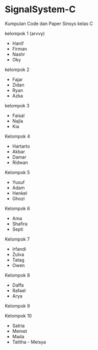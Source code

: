 # SignalSystem-C
Kumpulan Code dan Paper Sinsys kelas C

kelompok 1 (arvvy)
- Hanif
- Firman
- Nashr
- Oky

kelompok 2 
- Fajar
- Zidan
- Ryan
- Azka

kelompok 3
- Faisal
- Najla
- Kia

Kelompok 4
- Hartarto
- Akbar
- Damar
- Ridwan

Kelompok 5
- Yusuf
- Adam
- Henkel
- Ghozi

Kelompok 6
- Ama
- Shafira
- Septi

Kelompok 7
- Irfandi
- Zulva
- Tatag
- Owen

Kelompok 8
- Daffa
- Rafael
- Arya

Kelompok 9

Kelompok 10
- Satria
- Memet
- Mada
- Talitha
- Meisya
